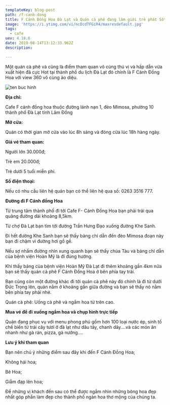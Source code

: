 ```yaml
---
templateKey: blog-post
path: /f-canh-dong
title: F Cánh Đồng Hoa Đà Lạt và Quán cà phê đang làm giới trẻ phát Sốt
image: 'https://i.ytimg.com/vi/ncDcdTFGiR4/maxresdefault.jpg' 
tags:
  - cafe
uev: 4.18.6
date: 2019-08-14T13:12:33.962Z
description:

---
```


Một quán cà phê và cũng là điểm tham quan vô cùng thú vị và hấp dẫn vừa xuất hiện đã cực Hot tại thành phố du lịch Đà Lạt đó chính là F Cánh Đồng Hoa với view 360 vô cùng ảo diệu.

![ten buc hinh](https://kenhhomestay.com/wp-content/uploads/2018/02/ca-phe-f-canh-dong-hoa-da-lat-8.jpg "ten buc hinh")


**Địa chỉ:**

Cafe F cánh đồng hoa thuộc đường lánh nạn 1, đèo Mimosa, phường 10 thành phố Đà Lạt tỉnh Lâm Đồng

**Mở cửa:**

Quán có thời gian mở cửa vào lúc 8h sáng và đóng cửa lúc 18h hàng ngày.

**Giá vé tham quan:**

Người lớn 30.000đ;

Trẻ em 20.000đ;

Trẻ dưới 5 tuổi miễn phí. 

**Số điện thoại:**

Nếu có nhu cầu liên hệ quán bạn có thể liên hệ qua số: 0263 3516 777.

**Đường đi F Cánh đồng Hoa**

Từ trung tâm thành phố đi tới Cafe F- Cánh Đồng Hoa bạn phải trải qua quãng đường dài khoảng 8,5km.


Từ chợ Đà Lạt bạn tìm tới đường Trần Hưng Đạo xuống đường Khe Sanh.


Đi hết đường Khe Sanh bạn sẽ thấy bảng chỉ dẫn đến đèo Mimosa đoạn này bạn đi chậm vì đường hơi gồ gề.


Nếu sợ nhầm đường nhìn xung quanh bạn sẽ thấy chùa Tàu và bảng chỉ dẫn của bệnh viện Hoàn Mỹ là đi đúng hướng.

Khi thấy bảng của bệnh viện Hoàn Mỹ Đà Lạt đi thêm khoảng gần 4km nữa bạn sẽ thấy quán cà phê F Cánh Đồng Hoa ở bên phía tay trái.


Bạn cũng còn một đường khác đi tới quán cà phê này đó chính là đi từ dưới Đức Trọng lên, quán nằm ở khoảng gần giữa đường và bạn sẽ thấy nó nằm bên phía tay phải nhé.


Quán cà phê: Uống cà phê và ngắm hoa từ trên cao.

**Mua vé để đi xuống ngắm hoa và chụp hình trực tiếp**

Quán đang phục vụ với menu phong phú gồm hơn 100 loại nước ép, sinh tố chế biến từ trái cây tươi ở đà lạt như dâu tây, chanh dây….và các món ăn nhanh như gà rán, pizza, gà nướng….

**Lưu ý khi tham quan**

Bạn nên chú ý những điểm sau đây khi đến F Cánh Đồng Hoa;

Không hái hoa;

Bẻ Hoa;

Giẫm đạp lên hoa;

Để những vị khách đến sau có thể được ngắm nhìn những bông hoa đẹp nhất góp phần làm đẹp cho thành phố ngàn hoa thơ mộng của chúng ta.